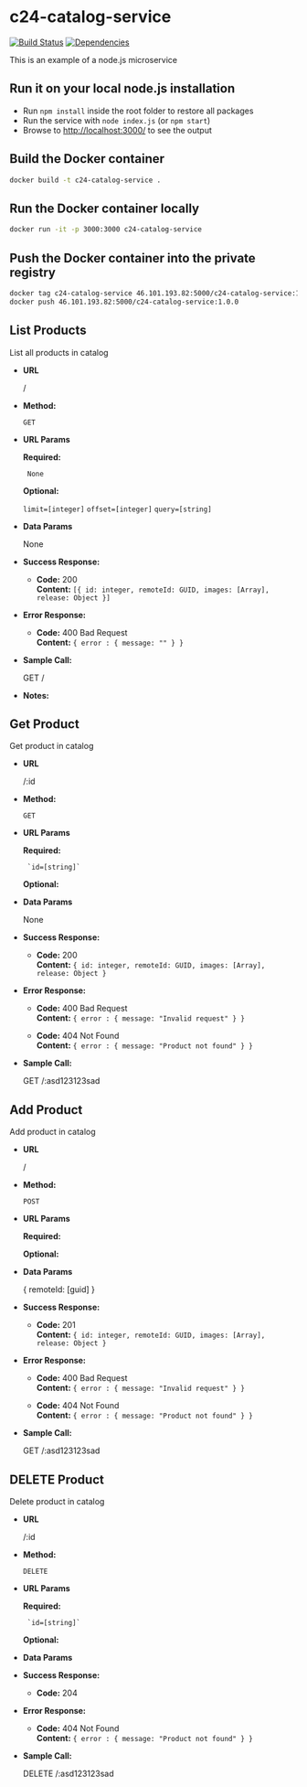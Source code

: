 # c24-catalog-service

[![Build Status](https://travis-ci.org/c24-microws-jan/c24-catalog-service.svg)](https://travis-ci.org/c24-microws-jan/c24-catalog-service)
[![Dependencies](https://david-dm.org/c24-microws-jan/c24-catalog-service.svg)](https://david-dm.org/badges/shields)

This is an example of a node.js microservice

## Run it on your local node.js installation

* Run `npm install` inside the root folder to restore all packages
* Run the service with `node index.js` (or `npm start`)
* Browse to [http://localhost:3000/](http://localhost:3000/) to see the output

## Build the Docker container

~~~ sh
docker build -t c24-catalog-service .
~~~

## Run the Docker container locally

~~~ sh
docker run -it -p 3000:3000 c24-catalog-service
~~~

## Push the Docker container into the private registry

~~~ sh
docker tag c24-catalog-service 46.101.193.82:5000/c24-catalog-service:1.0.0
docker push 46.101.193.82:5000/c24-catalog-service:1.0.0
~~~

**List Products**
----
  List all products in catalog

* **URL**

  /

* **Method:**

  `GET`

*  **URL Params**

   **Required:**

		None

   **Optional:**

   `limit=[integer]`
   `offset=[integer]`
   `query=[string]`

* **Data Params**

  None

* **Success Response:**

  * **Code:** 200 <br />
    **Content:** `[{ id: integer, remoteId: GUID, images: [Array], release: Object }]`

* **Error Response:**

  * **Code:** 400 Bad Request <br />
    **Content:** `{ error : { message: "" } }`

* **Sample Call:**

  GET /

* **Notes:**

**Get Product**
----
  Get product in catalog

* **URL**

  /:id

* **Method:**

  `GET`

*  **URL Params**

   **Required:**

		`id=[string]`

   **Optional:**

* **Data Params**

  None

* **Success Response:**

  * **Code:** 200 <br />
    **Content:** `{ id: integer, remoteId: GUID, images: [Array], release: Object }`

* **Error Response:**

  * **Code:** 400 Bad Request <br />
    **Content:** `{ error : { message: "Invalid request" } }`

  * **Code:** 404 Not Found <br />
    **Content:** `{ error : { message: "Product not found" } }`

* **Sample Call:**

  GET /:asd123123sad

**Add Product**
----
  Add product in catalog

* **URL**

  /

* **Method:**

  `POST`

*  **URL Params**

   **Required:**

   **Optional:**

* **Data Params**

  {
		remoteId: [guid]
	}

* **Success Response:**

  * **Code:** 201 <br />
    **Content:** `{ id: integer, remoteId: GUID, images: [Array], release: Object }`

* **Error Response:**

  * **Code:** 400 Bad Request <br />
    **Content:** `{ error : { message: "Invalid request" } }`

  * **Code:** 404 Not Found <br />
    **Content:** `{ error : { message: "Product not found" } }`

* **Sample Call:**

  GET /:asd123123sad

**DELETE Product**
----
  Delete product in catalog

* **URL**

  /:id

* **Method:**

  `DELETE`

*  **URL Params**

   **Required:**

		`id=[string]`

   **Optional:**

* **Data Params**

* **Success Response:**

  * **Code:** 204 <br />

* **Error Response:**

  * **Code:** 404 Not Found <br />
    **Content:** `{ error : { message: "Product not found" } }`

* **Sample Call:**

  DELETE /:asd123123sad
